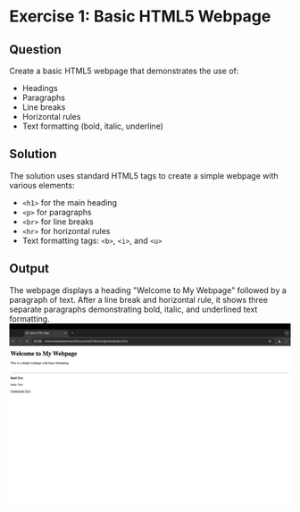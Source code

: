 # Exercise 1: Basic HTML5 Webpage

## Question
Create a basic HTML5 webpage that demonstrates the use of:
* Headings
* Paragraphs
* Line breaks
* Horizontal rules
* Text formatting (bold, italic, underline)

## Solution
The solution uses standard HTML5 tags to create a simple webpage with various elements:
* `<h1>` for the main heading
* `<p>` for paragraphs
* `<br>` for line breaks
* `<hr>` for horizontal rules
* Text formatting tags: `<b>`, `<i>`, and `<u>`

## Output
The webpage displays a heading "Welcome to My Webpage" followed by a paragraph of text. After a line break and horizontal rule, it shows three separate paragraphs demonstrating bold, italic, and underlined text formatting.
![Screenshot of the webpage](Q1.png)
